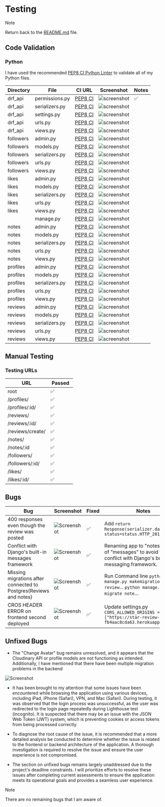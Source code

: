 # Testing

> [!NOTE]  
> Return back to the [README.md](README.md) file.

## Code Validation

### Python

I have used the recommended [PEP8 CI Python Linter](https://pep8ci.herokuapp.com) to validate all of my Python files.

| Directory | File | CI URL | Screenshot | Notes |
| --- | --- | --- | --- | --- |
| drf_api | permissions.py | [PEP8 CI](https://pep8ci.herokuapp.com/https://raw.githubusercontent.com/JohnnySonTrinh/review-api/main/drf_api/permissions.py) | ![screenshot](documentation/validation/drf-api-permissions.png) | ✅ |
| drf_api | serializers.py | [PEP8 CI](https://pep8ci.herokuapp.com/https://raw.githubusercontent.com/JohnnySonTrinh/review-api/main/drf_api/serializers.py) | ![screenshot](documentation/validation/drf-api-serializers.png) | |
| drf_api | settings.py | [PEP8 CI](https://pep8ci.herokuapp.com/https://raw.githubusercontent.com/JohnnySonTrinh/review-api/main/drf_api/settings.py) | ![screenshot](documentation/validation/drf-api-settings.png) | |
| drf_api | urls.py | [PEP8 CI](https://pep8ci.herokuapp.com/https://raw.githubusercontent.com/JohnnySonTrinh/review-api/main/drf_api/urls.py) | ![screenshot](documentation/validation/drf-api-urls.png) | |
| drf_api | views.py | [PEP8 CI](https://pep8ci.herokuapp.com/https://raw.githubusercontent.com/JohnnySonTrinh/review-api/main/drf_api/views.py) | ![screenshot](documentation/validation/drf-api-views.png) | |
| followers | admin.py | [PEP8 CI](https://pep8ci.herokuapp.com/https://raw.githubusercontent.com/JohnnySonTrinh/review-api/main/followers/admin.py) | ![screenshot](documentation/validation/followers-admin.png) | |
| followers | models.py | [PEP8 CI](https://pep8ci.herokuapp.com/https://raw.githubusercontent.com/JohnnySonTrinh/review-api/main/followers/models.py) | ![screenshot](documentation/validation/followers-models.png) | |
| followers | serializers.py | [PEP8 CI](https://pep8ci.herokuapp.com/https://raw.githubusercontent.com/JohnnySonTrinh/review-api/main/followers/serializers.py) | ![screenshot](documentation/validation/followers-serializers.png) | |
| followers | urls.py | [PEP8 CI](https://pep8ci.herokuapp.com/https://raw.githubusercontent.com/JohnnySonTrinh/review-api/main/followers/urls.py) | ![screenshot](documentation/validation/followers-urls.png) | |
| followers | views.py | [PEP8 CI](https://pep8ci.herokuapp.com/https://raw.githubusercontent.com/JohnnySonTrinh/review-api/main/followers/views.py) | ![screenshot](documentation/validation/followers-views.png) | |
| likes | admin.py | [PEP8 CI](https://pep8ci.herokuapp.com/https://raw.githubusercontent.com/JohnnySonTrinh/review-api/main/likes/admin.py) | ![screenshot](documentation/validation/likes-admin.png) | |
| likes | models.py | [PEP8 CI](https://pep8ci.herokuapp.com/https://raw.githubusercontent.com/JohnnySonTrinh/review-api/main/likes/models.py) | ![screenshot](documentation/validation/likes-models.png) | |
| likes | serializers.py | [PEP8 CI](https://pep8ci.herokuapp.com/https://raw.githubusercontent.com/JohnnySonTrinh/review-api/main/likes/serializers.py) | ![screenshot](documentation/validation/likes-serializers.png) | |
| likes | urls.py | [PEP8 CI](https://pep8ci.herokuapp.com/https://raw.githubusercontent.com/JohnnySonTrinh/review-api/main/likes/urls.py) | ![screenshot](documentation/validation/likes-urls.png) | |
| likes | views.py | [PEP8 CI](https://pep8ci.herokuapp.com/https://raw.githubusercontent.com/JohnnySonTrinh/review-api/main/likes/views.py) | ![screenshot](documentation/validation/likes-views.png) | |
|  | manage.py | [PEP8 CI](https://pep8ci.herokuapp.com/https://raw.githubusercontent.com/JohnnySonTrinh/review-api/main/manage.py) | ![screenshot](documentation/validation/manage.png) | |
| notes | admin.py | [PEP8 CI](https://pep8ci.herokuapp.com/https://raw.githubusercontent.com/JohnnySonTrinh/review-api/main/notes/admin.py) | ![screenshot](documentation/validation/notes-admin.png) | |
| notes | models.py | [PEP8 CI](https://pep8ci.herokuapp.com/https://raw.githubusercontent.com/JohnnySonTrinh/review-api/main/notes/models.py) | ![screenshot](documentation/validation/notes-models.png) | |
| notes | serializers.py | [PEP8 CI](https://pep8ci.herokuapp.com/https://raw.githubusercontent.com/JohnnySonTrinh/review-api/main/notes/serializers.py) | ![screenshot](documentation/validation/notes-seralizers.png) | |
| notes | urls.py | [PEP8 CI](https://pep8ci.herokuapp.com/https://raw.githubusercontent.com/JohnnySonTrinh/review-api/main/notes/urls.py) | ![screenshot](documentation/validation/notes-urls.png) | |
| notes | views.py | [PEP8 CI](https://pep8ci.herokuapp.com/https://raw.githubusercontent.com/JohnnySonTrinh/review-api/main/notes/views.py) | ![screenshot](documentation/validation/notes-views.png) | |
| profiles | admin.py | [PEP8 CI](https://pep8ci.herokuapp.com/https://raw.githubusercontent.com/JohnnySonTrinh/review-api/main/profiles/admin.py) | ![screenshot](documentation/validation/profiles-admin.png) | |
| profiles | models.py | [PEP8 CI](https://pep8ci.herokuapp.com/https://raw.githubusercontent.com/JohnnySonTrinh/review-api/main/profiles/models.py) | ![screenshot](documentation/validation/profiles-models.png) | |
| profiles | serializers.py | [PEP8 CI](https://pep8ci.herokuapp.com/https://raw.githubusercontent.com/JohnnySonTrinh/review-api/main/profiles/serializers.py) | ![screenshot](documentation/validation/profiles-serializers.png) | |
| profiles | urls.py | [PEP8 CI](https://pep8ci.herokuapp.com/https://raw.githubusercontent.com/JohnnySonTrinh/review-api/main/profiles/urls.py) | ![screenshot](documentation/validation/profiles-urls.png) | |
| profiles | views.py | [PEP8 CI](https://pep8ci.herokuapp.com/https://raw.githubusercontent.com/JohnnySonTrinh/review-api/main/profiles/views.py) | ![screenshot](documentation/validation/profiles-views.png) | |
| reviews | admin.py | [PEP8 CI](https://pep8ci.herokuapp.com/https://raw.githubusercontent.com/JohnnySonTrinh/review-api/main/reviews/admin.py) | ![screenshot](documentation/validation/reviews-admin.png) | |
| reviews | models.py | [PEP8 CI](https://pep8ci.herokuapp.com/https://raw.githubusercontent.com/JohnnySonTrinh/review-api/main/reviews/models.py) | ![screenshot](documentation/validation/reviews-models.png) | |
| reviews | serializers.py | [PEP8 CI](https://pep8ci.herokuapp.com/https://raw.githubusercontent.com/JohnnySonTrinh/review-api/main/reviews/serializers.py) | ![screenshot](documentation/validation/reviews-serializers.png) | |
| reviews | urls.py | [PEP8 CI](https://pep8ci.herokuapp.com/https://raw.githubusercontent.com/JohnnySonTrinh/review-api/main/reviews/urls.py) | ![screenshot](documentation/validation/reviews-urls.png) | |
| reviews | views.py | [PEP8 CI](https://pep8ci.herokuapp.com/https://raw.githubusercontent.com/JohnnySonTrinh/review-api/main/reviews/views.py) | ![screenshot](documentation/validation/reviews-views.png) | |

## Manual Testing

### Testing URLs

| **URL** | **Passed** |
| --- | --- |
| root | ✅ |
| /profiles/ | ✅ |
| /profiles/:id/ | ✅ |
| /reviews/ | ✅ |
| /reviews/:id/ | ✅ |
| /reviews/create/ | ✅ |
| /notes/ | ✅ |
| /notes/:id | ✅ |
| /followers/ | ✅ |
| /followers/:id/ | ✅ |
| /likes/ | ✅ |
| /likes/:id/ | ✅ |


## Bugs

| Bug | Screenshot | Fixed | Notes |
| --- | ---------- | ----- | ----- |
| 400 responses even though the review was posted | ![Screenshot](documentation/bug/bug-1.png) | ✅ | Add `return Response(serializer.data, status=status.HTTP_201_CREATED)` |
| Conflict with Django's built-in messages framework | ![Screenshot](documentation/bug/bug-2.png) | ✅ | Renaming app to "notes" instead of "messages" to avoid the conflict with Django's built-in messaging framework. |
| Missing migrations after connected to Postgres(Reviews and notes) | ![Screenshot](documentation/bug/bug-3.png) | ✅ | Run Command line `python manage.py makemigrations review`... `python manage.py migrate note`... |
| CROS HEADER ERROR on frontend second deployed | ![Screenshot](documentation/bug/bug-4.png) | ✅ | Update settings.py `CORS_ALLOWED_ORIGINS = ["https://star-review-app-fb4aac8cda63.herokuapp.com",]` |

## Unfixed Bugs

- The "Change Avatar" bug remains unresolved, and it appears that the Cloudinary API or profile models are not functioning as intended. Additionally, I have mentioned that there have been multiple migration problems in the backend

![Screenshot](documentation/bug/unfixed-bug.png)

- It has been brought to my attention that some issues have been encountered while browsing the application using various devices, including iPad, iPhone (Safari), VPN, and Mac (Safari). During testing, it was observed that the login process was unsuccessful, as the user was redirected to the login page repeatedly during Lighthouse test (incognito). It is suspected that there may be an issue with the JSON Web Token (JWT) system, which is preventing cookies or access tokens from being processed correctly.

- To diagnose the root cause of the issue, it is recommended that a more detailed analysis be conducted to determine whether the issue is related to the frontend or backend architecture of the application. A thorough investigation is required to resolve the issue and ensure the user experience is not compromised.

- The section on unfixed bugs remains largely unaddressed due to the project's deadline constraints. I will prioritize efforts to resolve these issues after completing current assessments to ensure the application meets its operational goals and provides a seamless user experience.



> [!NOTE]  
> There are no remaining bugs that I am aware of.
